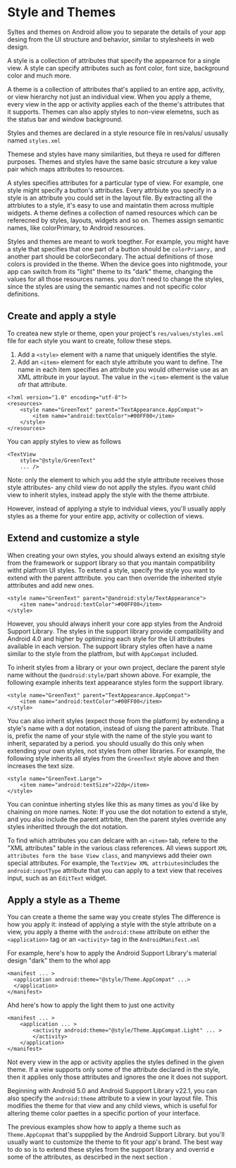 # Style and Themes
Syltes and themes on Android allow you to separate the details of your app desing from the UI structure and behavior, similar to stylesheets in web design. 

A style is a collection of attributes that specify the appearnce for a single view. A style can specify attributes such as font color, font size, background color and much more. 

A theme is a collection of attributes that's applied to an entire app, activity, or view hierarchy not just an individual view. When you apply a theme, every view in the app or activity applies each of the theme's attributes that it supports. Themes can also apply styles to non-view elemetns, such as the status bar and window background. 

Styles and themes are declared in a style resource file in res/valus/ ususally named `styles.xml`

Themese and styles have many similarities, but theya re used for differen purposes. Themes and styles have the same basic strcuture a key value pair which maps attributes to resources. 

A styles specifies attributes for a particular type of view. For example, one style might specify a button's attributes. Every attrbiute you specify in a style is an attribute you could set in the layout file. By extracting all the attrbiutes to a style, it's easy to use and maintatin them across multiple widgets. 
A theme defines a collection of named resources which can be referecned by styles, layouts, widgets and so on. Themes assign semantic names, like colorPrimary, to Android resources. 

Styles and themes are meant to work toegther. For example, you might have a style that specifies that one part of a button should be `colorPriamry,` and another part should be colorSecondary. The actual definitions of those colors is provided in the theme. When the device goes into nightmode, your app can switch from its "light" theme to its "dark" theme, changing the values for all those resources names. you don't need to change the styles, since the styles are using the semantic names and not specific color definitions. 

## Create and apply a style
To createa new style or theme, open your project's `res/values/styles.xml` file for each style you want to create, follow these steps. 
1. Add a `<style>` element with a name that uniquely identifies the style. 
2. Add an `<item>` element for each style attribute you want to define. 
The name in each item specifies an attribute you would otherrwise use as an XML attribute in your layout. The value in the `<item>` element is the value ofr that attribute. 

```
<?xml version="1.0" encoding="utf-8"?>
<resources>
    <style name="GreenText" parent="TextAppearance.AppCompat">
        <item name="android:textColor">#00FF00</item>
    </style>
</resources>
```

You can apply styles to view as follows
```
<TextView
    style="@style/GreenText"
    ... />
```
Note: only the element to which you add the style atttribute receives those style attributes- any child view do not applly the styles. ifyou want child view to inherit styles, instead apply the style with the theme attrbiute. 

However, instead of applying a style to indvidual views, you'll usually apply styles as a theme for your entire app, activity or collection of views. 

## Extend and customize a style
When creating your own styles, you should always extend an exisitng style from the framework or support library so that you mantain compatibility witht platfrom UI styles. To extend a style, specify the style you want to extend with the parent atttribute. you can then override the inherited style atttributes and add new ones. 

```
<style name="GreenText" parent="@android:style/TextAppearance">
    <item name="android:textColor">#00FF00</item>
</style>
```

However, you should always inherit your core app styles from the Android Support Library. The styles in the support library provide compatibility and Android 4.0 and higher by optimizing each style for the UI attributes available in each version. The support library styles often have a name similar to the style from the platfrom, but with `AppCompat` included. 

To inherit styles from a library or your own project, declare the parent style name without the `@android:style/`part shown above. For example, the following example inherits text appearance styles form the support library. 
```
<style name="GreenText" parent="TextAppearance.AppCompat">
    <item name="android:textColor">#00FF00</item>
</style>
```

You can also inherit styles (expect those from the platform) by extending a style's name with a dot notation, instead of uisng the parent attribute. That is, prefix the name of your style with the name of the style you want to inherit, separated by a period. you should usually do this only when extending your own styles, not styles from other libraries. For example, the following style inherits all styles from the `GreenText` style above and then increases the text size. 

```
<style name="GreenText.Large">
    <item name="android:textSize">22dp</item>
</style>
```

You can conintue inherting styles like this as many times as you'd like  by chaining on more names. 
Note: If you use the dot notation to extend a style, and you also include the parent attrbite, then the parent styles override any styles inheritted through the dot notation. 

To find which attributes you can delcare with an `<item>` tab, refere to the "XML attributes" table in the various class references. All views support `XML attributes form the base View class`, and manyviews add theier own special attributes. For example, the `TextView XML attrbiutes`includes the `android:inputType` attribute that you can apply to a text view that receives input, such as an `EditText` widget. 


## Apply a style as a Theme
You can create a theme the same way you create styles The difference is how you apply it: instead of applying a style with the style attribute on a view, you apply a theme with the `android:theme` attribute on either the `<application>` tag or an `<activity>` tag in the `AndroidManifest.xml`

For example, here's how to apply the Android Support Library's material design "dark" them to the whol app
```
<manifest ... >
  <application android:theme="@style/Theme.AppCompat" ...>
  </application>
</manifest>
```
Ahd here's how to apply the light them to just one activity
```
<manifest ... >
    <application ... >
        <activity android:theme="@style/Theme.AppCompat.Light" ... >
        </activity>
    </application>
</manifest>
```

Not every view in the app or activity applies the styles defined in the given theme. If a veiw supports only some of the attribute declared in the style, then it applies only those attributes and ignores the one it does not support. 

Beginning with Android 5.0 and Android Suppport Library v22.1, you can also specify the `android:theme` attribute to a view in your layout file. This modifies the theme for that view and any child views, which is useful for altering theme color paettes in a specific portion of your interface. 

The previous examples show how to apply a theme such as `Theme.AppCopmat` that's suppplied by the Android Support Library. but you'll usually want to customize the theme to fit your app's brand. The best way to do so is to extend these styles from the support library and overrid e some of the attributes, as descirbed in the next section . 


